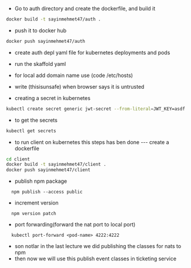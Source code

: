 - Go to auth directory and create the dockerfile, and build it

```bash
docker build -t sayinmehmet47/auth .
```

- push it to docker hub

```bash
docker push sayinmehmet47/auth
```

- create auth depl yaml file for kubernetes deployments and pods
- run the skaffold yaml
- for local add domain name use (code /etc/hosts)
- write (thisisunsafe) when browser says it is untrusted

- creating a secret in kubernetes

```bash
kubectl create secret generic jwt-secret --from-literal=JWT_KEY=asdf
```

- to get the secrets

```bash
kubectl get secrets
```

- to run client on kubernetes this steps has ben done
  --- create a dockerfile

```bash
cd client
docker build -t sayinmehmet47/client .
docker push sayinmehmet47/client

```

- publish npm package

```code
  npm publish --access public
```

- increment version

```code
  npm version patch
```

- port forwarding(forward the nat port to local port)

```code
  kubectl port-forward <pod-name> 4222:4222
```

- son notlar
  in the last lecture we did publishing the classes for nats to npm
- then now we will use this publish event classes in ticketing service
